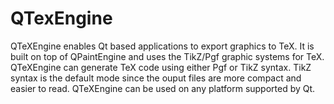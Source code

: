 # QTexEngine
QTeXEngine enables Qt based applications to export graphics to TeX. It is built on top of QPaintEngine and uses the TikZ/Pgf graphic systems for TeX. QTeXEngine can generate TeX code using either Pgf or TikZ syntax. TikZ syntax is the default mode since the ouput files are more compact and easier to read. QTeXEngine can be used on any platform supported by Qt.
